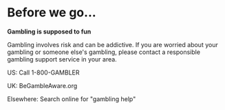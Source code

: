 # Before we go...

**Gambling is supposed to fun**

Gambling involves risk and can be addictive. If you are worried about 
your gambling or someone else's gambling, please contact a responsible
gambling support service in your area.

US: Call 1-800-GAMBLER

UK: BeGambleAware.org

Elsewhere: Search online for "gambling help"